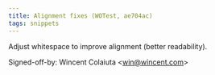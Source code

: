 ```yaml
---
title: Alignment fixes (WOTest, ae704ac)
tags: snippets
---
```


Adjust whitespace to improve alignment (better readability).

Signed-off-by: Wincent Colaiuta &lt;win@wincent.com&gt;
